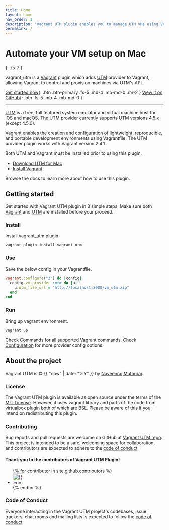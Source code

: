 ```yaml
---
title: Home
layout: home
nav_order: 1
description: "Vagrant UTM plugin enables you to manage UTM VMs using Vagrant"
permalink: /
---
```


# Automate your VM setup on Mac
{: .fs-7 }

vagrant_utm is a [Vagrant][Vagrant] plugin which adds [UTM][UTM] provider to Vagrant, 
allowing Vagrant to control and provision machines via UTM's API.


[Get started now](#getting-started){: .btn .btn-primary .fs-5 .mb-4 .mb-md-0 .mr-2 }
[View it on GitHub][Vagrant UTM repo]{: .btn .fs-5 .mb-4 .mb-md-0 }

---

[UTM] is a free, full featured system emulator and virtual machine host for iOS and macOS.
The UTM provider currently supports UTM versions 4.5.x (except 4.5.0).

[Vagrant] enables the creation and configuration of lightweight, reproducible, and portable development environments using Vagrantfile. The UTM provider plugin works with Vagrant version 2.4.1 .


Both UTM and Vagrant must be installed prior to using this plugin.
* [Download UTM for Mac](https://mac.getutm.app)
* [Install Vagrant ](https://developer.hashicorp.com/vagrant/install?product_intent=vagrant)

Browse the docs to learn more about how to use this plugin.


## Getting started

Get started with Vagrant UTM plugin in 3 simple steps.
Make sure both [Vagrant] and [UTM] are installed before your proceed.

### Install

Install vagrant_utm plugin.
```bash
vagrant plugin install vagrant_utm
```

### Use

Save the below config in your Vagrantfile. 
```ruby
Vagrant.configure("2") do |config|
  config.vm.provider :utm do |u|
    u.utm_file_url = "http://localhost:8000/vm_utm.zip"
  end
end
```

### Run

Bring up vagrant environment.
```bash
vagrant up
```

Check [Commands](commands.md) for all supported Vagrant commands.
Check [Configuration](configuration.md) for more provider config options.


## About the project

Vagrant UTM is &copy; {{ "now" | date: "%Y" }} by [Naveenraj Muthuraj](https://naveenrajm7.github.io).

### License

The Vagrant UTM plugin is available as open source under the terms of the [MIT License](https://opensource.org/licenses/MIT). However, it uses vagrant library and parts of the code from virtualbox plugin both of which are BSL.
Please be aware of this if you intend on redistributing this plugin. 

### Contributing

Bug reports and pull requests are welcome on GitHub at [Vagrant UTM repo]. This project is intended to be a safe, welcoming space for collaboration, and contributors are expected to adhere to the [code of conduct](https://github.com/naveenrajm7/vagrant_utm/blob/main/CODE_OF_CONDUCT.md).

#### Thank you to the contributors of Vagrant UTM Plugin!

<ul class="list-style-none">
{% for contributor in site.github.contributors %}
  <li class="d-inline-block mr-1">
     <a href="{{ contributor.html_url }}"><img src="{{ contributor.avatar_url }}" width="32" height="32" alt="{{ contributor.login }}"></a>
  </li>
{% endfor %}
</ul>

### Code of Conduct

Everyone interacting in the Vagrant UTM project's codebases, issue trackers, chat rooms and mailing lists is expected to follow the [code of conduct](https://github.com/naveenrajm7/vagrant_utm/blob/main/CODE_OF_CONDUCT.md).

[Vagrant UTM repo]: https://github.com/naveenrajm7/vagrant_utm
[UTM]: https://mac.getutm.app
[Vagrant]: https://www.vagrantup.com